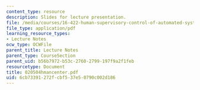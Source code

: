 ```yaml
---
content_type: resource
description: Slides for lecture presentation.
file: /media/courses/16-422-human-supervisory-control-of-automated-systems-spring-2004/6cb73391272fcbf537e50790c002d186_020504hmancenter.pdf
file_type: application/pdf
learning_resource_types:
- Lecture Notes
ocw_type: OCWFile
parent_title: Lecture Notes
parent_type: CourseSection
parent_uid: b56b7972-b53c-2760-2799-197f9a2f1feb
resourcetype: Document
title: 020504hmancenter.pdf
uid: 6cb73391-272f-cbf5-37e5-0790c002d186
---
```

